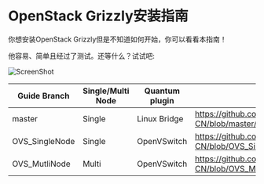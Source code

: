 OpenStack Grizzly安装指南
===============================

你想安装OpenStack Grizzly但是不知道如何开始，你可以看看本指南！

他容易、简单且经过了测试。还等什么？试试吧: 

![ScreenShot](http://i.imgur.com/WdRDVZJ.png)

Guide Branch  | Single/Multi Node | Quantum plugin  | Direct Guide Link                                                                                                                  |
------------- | ----------------- | --------------- | ------------------                                                                                                                 |
master        | Single            | Linux Bridge    | https://github.com/ist0ne/OpenStack-Grizzly-Install-Guide-CN/blob/master/OpenStack_Grizzly_Install_Guide.rst                      |
OVS_SingleNode| Single            | OpenVSwitch     | https://github.com/ist0ne/OpenStack-Grizzly-Install-Guide-CN/blob/OVS_SingleNode/OpenStack_Grizzly_Install_Guide.rst |
OVS_MutliNode | Multi             | OpenVSwitch     | https://github.com/ist0ne/OpenStack-Grizzly-Install-Guide-CN/blob/OVS_MutliNode/OpenStack_Grizzly_Install_Guide.rst  |
